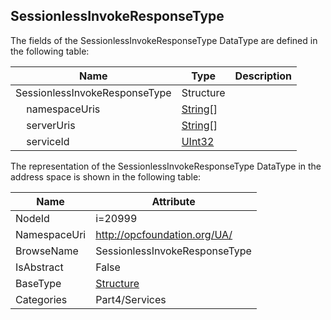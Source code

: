 <!-- datatype -->
## SessionlessInvokeResponseType
  
<!-- end of description -->
The fields of the SessionlessInvokeResponseType DataType are defined in the following table:  

|Name|Type|Description|
|---|---|---|
|SessionlessInvokeResponseType|Structure||
|&nbsp;&nbsp;&nbsp;&nbsp;namespaceUris|[String](../../../Part3/DataTypes/String/readme.md)[]||
|&nbsp;&nbsp;&nbsp;&nbsp;serverUris|[String](../../../Part3/DataTypes/String/readme.md)[]||
|&nbsp;&nbsp;&nbsp;&nbsp;serviceId|[UInt32](../../../Part3/DataTypes/UInt32/readme.md)||

The representation of the SessionlessInvokeResponseType DataType in the address space is shown in the following table:  

|Name|Attribute|
|---|---|
|NodeId|i=20999|
|NamespaceUri|http://opcfoundation.org/UA/|
|BrowseName|SessionlessInvokeResponseType|
|IsAbstract|False|
|BaseType|[Structure](../../../Part3/DataTypes/Structure/readme.md)|
|Categories|Part4/Services|

